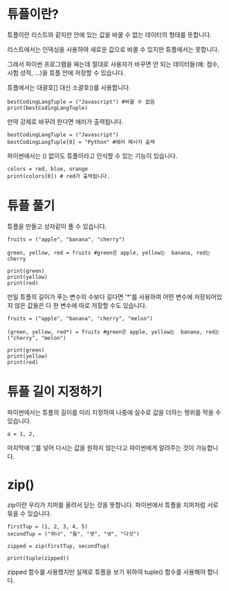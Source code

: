 # 튜플이란?
튜플이란 리스트와 같지만 안에 있는 값을 바꿀 수 없는 데이터의 형태를 뜻합니다.

리스트에서는 인덱싱을 사용하여 새로운 값으로 바꿀 수 있지만 튜플에서는 못합니다.

그래서 파이썬 프로그램을 짜는데 절대로 사용자가 바꾸면 안 되는 데이터들(예: 점수, 시험 성적, ...)을 튜플 안에 저장할 수 있습니다.

튜플에서는 대괄호[] 대신 소괄호()를 사용합니다.

```
bestCodingLangTuple = ("Javascript") #바꿀 수 없음
print(bestCodingLangTuple)
```

만약 강제로 바꾸려 한다면 에러가 출력됩니다.

```
bestCodingLangTuple = ("Javascript")
bestCodingLangTuple[0] = "Python" #에러 메시지 출력
```

파이썬에서는 () 없이도 튜플이라고 인식할 수 있는 기능이 있습니다.

```
colors = red, blue, orange
print(colors[0]) # red가 출력됩니다.
```

# 튜플 풀기
튜플을 만들고 상자같이 풀 수 있습니다.

```
fruits = ("apple", "banana", "cherry")

green, yellow, red = fruits #green은 apple, yellow는  banana, red는 cherry

print(green)
print(yellow)
print(red)
```

만일 튜플의 길이가 푸는 변수의 수보다 길다면 '\*'를 사용하여 어떤 변수에 저장되어있지 않은 값들은 다 한 변수에 따로 저장할 수도 있습니다.

```
fruits = ("apple", "banana", "cherry", "melon")

(green, yellow, red*) = fruits #green은 apple, yellow는  banana, red는 ("cherry", "melon")

print(green)
print(yellow)
print(red)
```

# 튜플 길이 지정하기
파이썬에서는 튜플의 길이를 미리 지정하여 나중에 실수로 값을 더하는 행위를 막을 수 있습니다.

```
a = 1, 2,
```

마지막에 ','를 넣어 다시는 값을 원하지 않는다고 파이썬에게 알려주는 것이 가능합니다.

# zip()
zip이란 우리가 지퍼를 올려서 닫는 것을 뜻합니다. 파이썬에서 튜플을 지퍼처럼 서로 묶을 수 있습니다.

```
firstTup = (1, 2, 3, 4, 5)
secondTup = ("하나", "둘", "셋", "넷", "다섯")

zipped = zip(firstTup, secondTup)

print(tuple(zipped))
```

zipped 함수를 사용했지만 실제로 튜플을 보기 위하여 tuple() 함수를 사용해야 합니다.
